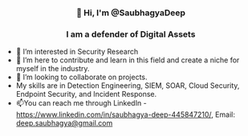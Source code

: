   <h3 align="center">👋 Hi, I'm @SaubhagyaDeep</h3>
  <h3 align="center">I am a defender of Digital Assets </h3>

- 👀 I’m interested  in Security Research
- 🌱 I’m here to contribute and learn in this field and create a niche for myself in the industry.
- 💞️ I’m looking to collaborate on projects.
-  My skills are in Detection Engineering, SIEM, SOAR, Cloud Security, Endpoint Security, and Incident Response.
- 📫You can reach me through   LinkedIn - https://www.linkedin.com/in/saubhagya-deep-445847210/, Email: deep.saubhagya@gmail.com





